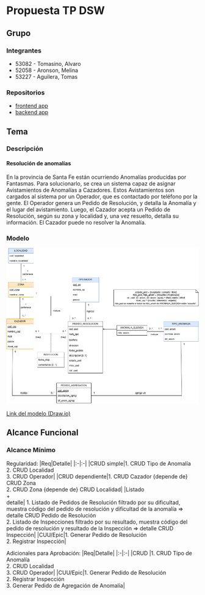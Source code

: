 # Propuesta TP DSW

## Grupo

### Integrantes

- 53082 - Tomasino, Alvaro
- 52058 - Aronson, Melina
- 53227 - Aguilera, Tomas

### Repositorios

- [frontend app](http://hyperlinkToGihubOrGitlab)
- [backend app](http://hyperlinkToGihubOrGitlab)

## Tema

### Descripción

#### Resolución de anomalías

En la provincia de Santa Fe están ocurriendo Anomalías producidas por Fantasmas. Para solucionarlo, se crea un sistema capaz de asignar Avistamientos de Anomalías a Cazadores. Estos Avistamientos son cargados al sistema por un Operador, que es contactado por teléfono por la gente. El Operador genera un Pedido de Resolución, y detalla la Anomalía y el lugar del avistamiento. Luego, el Cazador acepta un Pedido de Resolución, según su zona y localidad y, una vez resuelto, detalla su información. El Cazador puede no resolver la Anomalía.

### Modelo

<img src="./images/DC-Proposal-MD.png" alt="Modelo de Dominio" />

[Link del modelo (Draw.io)](https://app.diagrams.net/#G1-IVL3tP7jw7QF192Rc02GROQfhCnMEic#%7B%22pageId%22%3A%22sb1di8dJ7n65exqrUiIW%22%7D)

## Alcance Funcional

### Alcance Mínimo

Regularidad:
|Req|Detalle|
|:-|:-|
|CRUD simple|1. CRUD Tipo de Anomalía<br>2. CRUD Localidad<br>3. CRUD Operador|
|CRUD dependiente|1. CRUD Cazador {depende de} CRUD Zona<br>2. CRUD Zona {depende de} CRUD Localidad|
|Listado<br>+<br>detalle| 1. Listado de Pedidos de Resolución filtrado por su dificultad, muestra código del pedido de resolución y dificultad de la anomalía => detalle CRUD Pedido de Resolución<br> 2. Listado de Inspecciones filtrado por su resultado, muestra código del pedido de resolución y resultado de la Inspección => detalle CRUD Inspección|
|CUU/Epic|1. Generar Pedido de Resolución<br>2. Registrar Inspección|

Adicionales para Aprobación:
|Req|Detalle|
|:-|:-|
|CRUD |1. CRUD Tipo de Anomalía<br>2. CRUD Localidad<br>3. CRUD Operador|
|CUU/Epic|1. Generar Pedido de Resolución<br>2. Registrar Inspección<br>3. Generar Pedido de Agregación de Anomalía|

